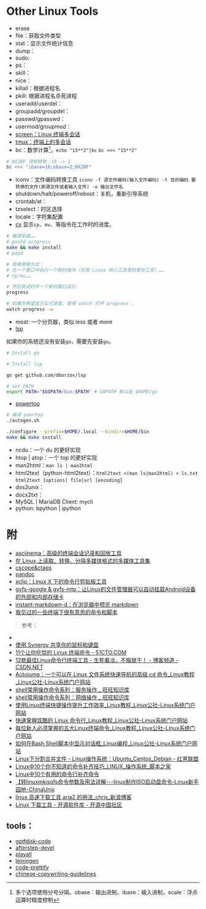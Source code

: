 <link href="../css/style.css" rel="stylesheet" type="text/css" />

# Other Linux Tools

- erase
- file：获取文件类型
- stat：显示文件统计信息
- dump：
- sudo:
- ps：
- skill：
- nice：
- killall：根据进程名
- pkill: 根据进程名杀死进程
- useradd/userdel：
- groupadd/groupdel：
- passwd/gpasswd：
- usermod/groupmod：
- <a href="#screen" name="screen">screen：Linux 终端多会话</a>
- [tmux：终端上的多会话](otools/tmux.md)
- bc：数学计算[^bc]，`echo "15**2"|bc` `bc <<< "15**2"`

```Bash
# 0X2BF 进制转换：16 -> 2
bc <<< "ibase=16;obase=2;0X2BF"
```

- iconv：文件编码转换工具 `iconv -f 源文件编码(输入文件编码) -t 目的编码 要转换的文件(即源文件或者输入文件) -o 输出文件名`
- shutdown/halt/poweroff/reboot：关机，重新引导系统
- crontab/at：
- tzselect：时区选择
- locale：字符集配置
- [cv](https://github.com/Xfennec/progress) 显示`cp`、`mv`、等指令在工作时的进度。

```Bash
# 编译安装……
# pushd progress
make && make install
# popd

# 简单使用方式：
# 在一个窗口中执行一个耗时指令（仅限 Linux 核心工具里的某些工具）……
# cp/mv……

# 然后尝试打开一个新的窗口运行
progress 

# 如果你希望显示实式进度，使用`watch`打开`progress`。
watch progress -w

```

- most: 一个分页器，类似 less 或者 more
- [lsp](https://github.com/dborzov/lsp)

如果你的系统还没有安装`go`，需要先安装`go`。

```Bash
# Install go

# Install lsp

go get github.com/dborzov/lsp

# set PATH
export PATH="$GOPATH/bin:$PATH" # GOPATH 默认在 $HOME/go
```

- [powertop](https://github.com/fenrus75/powertop)

```Bash
# 编译 poertop
./autogen.sh

./configure --prefix=$HOME/.local --bindir=$HOME/bin 
make && make install 
```

- ncdu：一个 du 的更好实现
- htop | atop：一个 top 的更好实现
- man2html：`man ls | man2html`
- html2text（python-html2text）：`html2text <(man ls|man2html) > ls.txt` `html2text [options] file|url [encoding]`
- dos2unix：
- docx2txt：
- MySQL | MariaDB Client: mycli
- python: bpython | ipython

# 附

- [asciinema：高级的终端会话记录和回放工具](otools/asciinema.md)
- [在 Linux 上读取、转换、分隔多媒体格式的多媒体工具集](otools/convert-format.md)
- [cscope&ctags](otools/cscope-ctags.md)
- [pandoc](otools/pandoc.md)
- [xclip：Linux X 下的命令行剪贴板工具](otools/xclip.md)
- [gvfs-google & gvfs-mtp：让Linux的文件管理器可以自动挂载Android设备的外部和内部存储卡](otools/gvfs_mtp.md)
- [instant-markdown-d：在浏览器中预览 markdown](otools/instant-markdown-d.md)
- [我见过的一些终端下很有意思的命令和脚本](otools/intestresting-command.md)

> 参考：

- 
- [使用 Synergy 共享你的鼠标和键盘](http://easwy.com/blog/archives/share-your-keyboard-and-mouse-by-synergy/)
- [11个让你吃惊的 Linux 终端命令 - 51CTO.COM](http://os.51cto.com/art/201505/476564.htm)
- [12款最佳Linux命令行终端工具 - 生死看淡，不服就干！ - 博客频道 - CSDN.NET](https://blog.csdn.net/u013634961/article/details/39534521)
- [Autojump：一个可以在 Linux 文件系统快速导航的高级 cd 命令_Linux教程_Linux公社-Linux系统门户网站](http://www.linuxidc.com/Linux/2015-08/121421.htm)
- [shell常用操作命令系列：服务操作 _ 旺旺知识库](http://www.toxingwang.com/linux-unix/linux-basic/2758.html)
- [shell常用操作命令系列：网络操作 _ 旺旺知识库](http://www.toxingwang.com/linux-unix/linux-basic/2760.html)
- [使用Linux终端快捷操作提升工作效率_Linux教程_Linux公社-Linux系统门户网站](http://www.linuxidc.com/Linux/2016-04/129852.htm)
- [快速掌握炫酷的 Linux 命令行_Linux教程_Linux公社-Linux系统门户网站](http://www.linuxidc.com/Linux/2016-09/135358.htm)
- [每位新人必须掌握的五大Linux终端命令_Linux教程_Linux公社-Linux系统门户网站](http://www.linuxidc.com/Linux/2016-11/137179.htm)
- [如何在Bash Shell脚本中显示对话框_Linux编程_Linux公社-Linux系统门户网站](http://www.linuxidc.com/Linux/2015-06/118301.htm)
- [Linux下分割合并文件 - Linux操作系统：Ubuntu_Centos_Debian - 红黑联盟](http://www.2cto.com/os/201203/124813.html)
- [Linux中10个你不知道的命令补齐技巧_LINUX_操作系统_脚本之家](http://www.jb51.net/LINUXjishu/150302.html)
- [Linux中10个有用的命令行补齐命令](http://www.geekfan.net/8169/)
- [【转linuxmkisofs命令参数及用法详解---linux制作ISO启动盘命令-Linux新手园地-ChinaUnix](http://bbs.chinaunix.net/thread-3565814-1-1.html)
- [linux 高速下载工具 aria2 的用法_chris_新浪博客](http://blog.sina.com.cn/s/blog_8cf0057a01017nun.html)
- [Linux 下载工具 - 开源软件库 - 开源中国社区](http://www.oschina.net/project/tag/97/download-tools?lang=37&sort=view)

## tools：

- [gptfdisk-code](https://git.code.sf.net/p/gptfdisk/code)
- [afterstep-devel](https://github.com/sashavasko/afterstep-devel)
- [playall](https://github.com/bedekelly/playall)
- [leiningen](https://github.com/technomancy/leiningen)
- [code-prettify](https://github.com/google/code-prettify)
- [chinese-copywriting-guidelines](https://github.com/mzlogin/chinese-copywriting-guidelines)


[^iconv]:  参数解释： -f 源文件编码，-t 目标文件编码，-o 输出文件名(如果输出文件和源文件同名，那么将会覆盖源文件内容。如果不带-o选项则会将转换编码后的文件内容输出到控制台)，-l 列出所有编码

[^html2text]: 可以是一个本地文件或者url路径,其后的编码项是可选的。选项: --ignore-links --ignore-images `Bash for i in *.html;do html2text2 --ignore-images $i > `echo $i|cut -d. -f1`.logs && mv $i bk;done`

[^bc]: 多个选项使用分号分隔。obase：输出进制，ibase：输入进制，scale：浮点运算时精度控制
